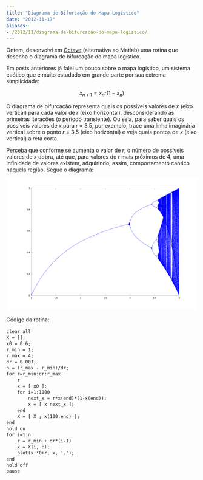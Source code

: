 ```yaml
---
title: "Diagrama de Bifurcação do Mapa Logístico"
date: "2012-11-17"
aliases:
- /2012/11/diagrama-de-bifurcacao-do-mapa-logistico/
---
```


Ontem, desenvolvi em [Octave](https://www.gnu.org/software/octave/) (alternativa ao Matlab) uma rotina que desenha o diagrama de bifurcação do mapa logístico.

Em posts anteriores já falei um pouco sobre o mapa logístico, um sistema caótico que é muito estudado em grande parte por sua extrema simplicidade:

$$x_{n+1} = x_n r (1 - x_n)$$

O diagrama de bifurcação representa quais os possíveis valores de _x_ (eixo vertical) para cada valor de _r_ (eixo horizontal), desconsiderando as primeiras iterações (o período transiente). Ou seja, para saber quais os possíveis valores de _x_ para _r_ = 3.5, por exemplo, trace uma linha imaginária vertical sobre o ponto _r_ = 3.5 (eixo horizontal) e veja quais pontos de _x_ (eixo vertical) a reta corta.

Perceba que conforme se aumenta o valor de _r_, o número de possíveis valores de _x_ dobra, até que, para valores de _r_ mais próximos de 4, uma infinidade de valores existem, adquirindo, assim, comportamento caótico naquela região. Segue o diagrama:

[![](/images/logistc_bifurcation.png "Diagrama de Bifurcação do Mapa Logístico")](/images/logistc_bifurcation.png)

Código da rotina:

```
clear all
X = [];
x0 = 0.6;
r_min = 1;
r_max = 4;
dr = 0.001;
n = (r_max - r_min)/dr;
for r=r_min:dr:r_max
    r   
    x = [ x0 ];
    for i=1:1000
        next_x = r*x(end)*(1-x(end));
        x = [ x next_x ];
    end
    X = [ X ; x(100:end) ];
end
hold on
for i=1:n
    r = r_min + dr*(i-1)
    x = X(i, :);
    plot(x.*0+r, x, '.');
end
hold off
pause
```
